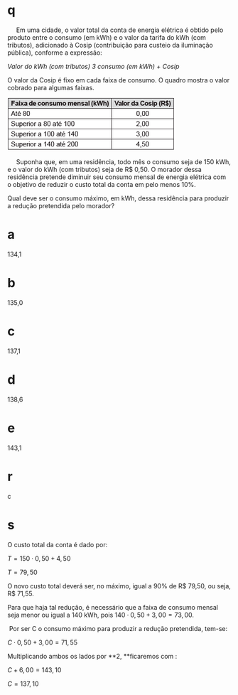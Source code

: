 # q
     Em uma cidade, o valor total da conta de energia elétrica é obtido pelo produto entre o consumo (em kWh) e o valor da tarifa do kWh (com tributos), adicionado à Cosip (contribuição para custeio da iluminação pública), conforme a expressão:

*Valor do kWh (com tributos) 3 consumo (em kWh) + Cosip*

O valor da Cosip é fixo em cada faixa de consumo. O quadro mostra o valor cobrado para algumas faixas.

![](ec60d185-7d0b-68ca-b094-42f408e96792.png)

     Suponha que, em uma residência, todo mês o consumo seja de 150 kWh, e o valor do kWh (com tributos) seja de R$ 0,50. O morador dessa residência pretende diminuir seu consumo mensal de energia elétrica com o objetivo de reduzir o custo total da conta em pelo menos 10%.

Qual deve ser o consumo máximo, em kWh, dessa residência para produzir a redução pretendida pelo morador?

# a
134,1

# b
135,0

# c
137,1

# d
138,6

# e
143,1

# r
c

# s
O custo total da conta é dado por:

$T = 150 \cdot 0,50 + 4,50$

$T = 79,50$

O novo custo total deverá ser, no máximo, igual a 90% de R$ 79,50, ou seja, R$ 71,55.

Para que haja tal redução, é necessário que a faixa de consumo mensal seja menor ou igual a 140 kWh, pois $140 \cdot 0,50 + 3,00 = 73,00$.

 Por ser C o consumo máximo para produzir a redução pretendida, tem-se:

$C \cdot 0,50 + 3,00 = 71,55$

Multiplicando ambos os lados por **2, **ficaremos com :

$C + 6,00 = 143,10$

$C = 137,10$
